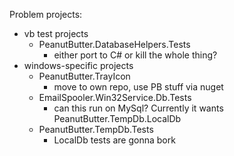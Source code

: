 Problem projects:
- vb test projects
  - PeanutButter.DatabaseHelpers.Tests
    - either port to C# or kill the whole thing?
- windows-specific projects
  - PeanutButter.TrayIcon
    - move to own repo, use PB stuff via nuget
  - EmailSpooler.Win32Service.Db.Tests
    - can this run on MySql? Currently it wants PeanutButter.TempDb.LocalDb
  - PeanutButter.TempDb.Tests
    - LocalDb tests are gonna bork
